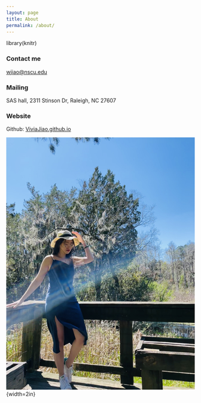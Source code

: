 ```yaml
---
layout: page
title: About
permalink: /about/
---
```

library(knitr)
### Contact me

[wjiao@nscu.edu](mailto:wjiao@nscu.edu)

### Mailing

SAS hall, 
2311 Stinson Dr,
Raleigh, NC 27607

### Website

Github: [ViviaJiao.github.io](https://github.com/ViviaJiao)


![my_photo](/images/IMG_8062.jpg){width=2in}

